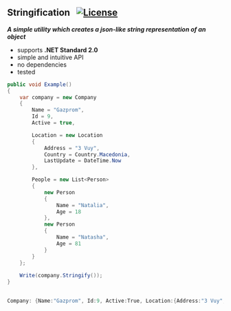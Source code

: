 ## Stringification&nbsp;&nbsp; [![License](https://img.shields.io/badge/license-Apache%202.0-7755BB.svg)](https://opensource.org/licenses/Apache-2.0)
***A simple utility which creates a json-like string representation of an object***
- supports **.NET Standard 2.0**
- simple and intuitive API
- no dependencies
- tested

```csharp
public void Example()
{
    var company = new Company
    {
        Name = "Gazprom",
        Id = 9,
        Active = true,

        Location = new Location
        {
            Address = "3 Vuy",
            Country = Country.Macedonia,
            LastUpdate = DateTime.Now
        },

        People = new List<Person>
        {
            new Person
            {
                Name = "Natalia",
                Age = 18
            },
            new Person
            {
                Name = "Natasha",
                Age = 81
            }
        }
    };
    
    Write(company.Stringify());
}
    
```
```csharp
Company: {Name:"Gazprom", Id:9, Active:True, Location:{Address:"3 Vuy", Country:Macedonia, LastUpdate:8/13/2018 2:30:10}, People:[{Name:"Natalia", Age:18}, {Name:"Natasha", Age:81}]}
```
